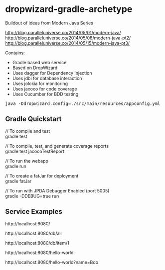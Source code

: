 # dropwizard-gradle-archetype

Buildout of ideas from Modern Java Series

http://blog.paralleluniverse.co/2014/05/01/modern-java/<br/>
http://blog.paralleluniverse.co/2014/05/08/modern-java-pt2/<br/>
http://blog.paralleluniverse.co/2014/05/15/modern-java-pt3/

Contains:

* Gradle based web service
* Based on DropWizard
* Uses dagger for Dependency Injection
* Uses jdbi for database interaction
* Uses jolokia for monitoring
* Uses jacoco for code coverage
* Uses Cucumber for BDD testing

<pre>java -Ddropwizard.config=./src/main/resources/appconfig.yml -jar ./build/libs/dropwizard-gradle-archetype-0.1.0-fatJar.jar</pre>


## Gradle Quickstart

// To compile and test<br/>
 gradle test
  
//  To compile, test, and generate coverage reports<br/>
 gradle test jacocoTestReport

// To run the webapp<br/>
 gradle run

// To create a fatJar for deployment<br/>
 gradle fatJar
 
 // To run with JPDA Debugger Enabled (port 5005)<br/>
 gradle -DDEBUG=true run
 
## Service Examples

http://localhost:8080/

http://localhost:8080/db/all

http://localhost:8080/db/item/1

http://localhost:8080/hello-world

http://localhost:8080/hello-world?name=Bob



